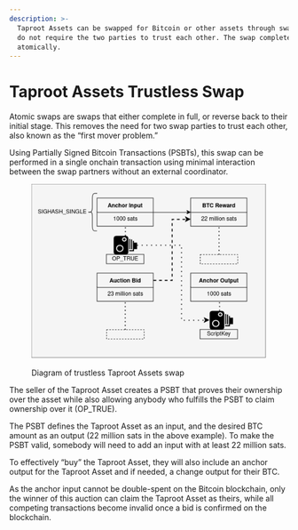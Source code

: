 ```yaml
---
description: >-
  Taproot Assets can be swapped for Bitcoin or other assets through swaps that
  do not require the two parties to trust each other. The swap completes
  atomically.
---
```


# Taproot Assets Trustless Swap

Atomic swaps are swaps that either complete in full, or reverse back to their initial stage. This removes the need for two swap parties to trust each other, also known as the “first mover problem.”&#x20;

Using Partially Signed Bitcoin Transactions (PSBTs), this swap can be performed in a single onchain transaction using minimal interaction between the swap partners without an external coordinator.



<figure><img src="../../.gitbook/assets/psbt_auction_complete.drawio.png" alt=""><figcaption><p>Diagram of trustless Taproot Assets swap</p></figcaption></figure>

The seller of the Taproot Asset creates a PSBT that proves their ownership over the asset while also allowing anybody who fulfills the PSBT to claim ownership over it (OP\_TRUE).

The PSBT defines the Taproot Asset as an input, and the desired BTC amount as an output (22 million sats in the above example). To make the PSBT valid, somebody will need to add an input with at least 22 million sats.

To effectively “buy” the Taproot Asset, they will also include an anchor output for the Taproot Asset and if needed, a change output for their BTC.

As the anchor input cannot be double-spent on the Bitcoin blockchain, only the winner of this auction can claim the Taproot Asset as theirs, while all competing transactions become invalid once a bid is confirmed on the blockchain.
